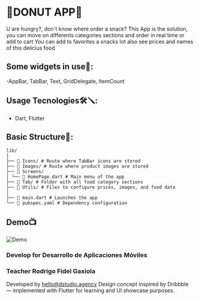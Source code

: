 # 🍩**DONUT APP**🍩
U are hungry?, don´t know where order a snack?
This App is the solution, you can move on differents categories sections
and order in real time or add to cart
You can add to favorites a snacks lot 
also see prices and names of this delicius food

## Some widgets in use🎇:
-AppBar, TabBar, Text, GridDelegate, ItemCount

## Usage Tecnologies🛠️🪛:
- Dart, Flutter

## Basic Structure📁:
```
lib/
│
├── 📁 Icons/ # Route where TabBar icons are stored
├── 📁 Images/ # Route where product images are stored
├── 📁 Screens/
│ └── 📄 HomePage.dart # Main menu of the app
├── 📁 Tab/ # Folder with all food category sections
├── 📁 Utils/ # Files to configure prices, images, and food data
│
├── 📄 main.dart # Launches the app
└── 📄 pubspec.yaml # Dependency configuration
```
## Demo📺
![Demo](https://drive.google.com/uc?export=view&id=1__kO5fVcgrkwOyQfamZ-J-1W-fXwW097)


### Develop for Desarrollo de Aplicaciones Móviles
### Teacher Rodrigo Fidel Gaxiola

Developed by hello@dstudio.agency
Design concept inspired by Dribbble — implemented with Flutter for learning and UI showcase purposes.



